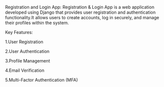 Registration and Login App: 
   Registration & Login App is a web application developed using Django that provides user registration and authentication functionality.It allows users to create accounts, log in securely, and manage their profiles
   within the system.

Key Features:

1.User Registration

2.User Authentication

3.Profile Management

4.Email Verification

5.Multi-Factor Authentication (MFA)

